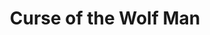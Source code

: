 ---
layout: other-video
permalink: /curse-of-the-wolf-man
title: Curse of the Wolf Man
video_number: 18
release_date: 1994-01-01
description: 
cast: 
video_info:
  - 
video_available: false
medium: illustrated
old_cm_description: |
  This marked the beginning of a new way to make movies without actors. I had no figures, toys or puppets that looked like The Wolf Man, so I just drew the whole story on paper in sequential panels like a comic book and videotaped them while playing music in the background and narrating the story. I also spoke the dialogue of all the characters, just like in all my puppet/figure films.
james_old_star_rating:  2
james_old_number_rating: 5
---